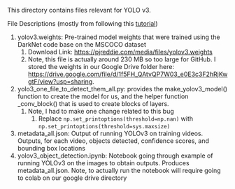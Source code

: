 This directory contains files relevant for YOLO v3.

File Descriptions (mostly from following this [tutorial](https://machinelearningmastery.com/how-to-perform-object-detection-with-yolov3-in-keras/))
1. yolov3.weights: Pre-trained model weights that were trained using the DarkNet code base on the MSCOCO dataset
    1. Download Link: https://pjreddie.com/media/files/yolov3.weights
    2. Note, this file is actually around 230 MB so too large for GitHub. I stored the weights in our Google Drive folder here: https://drive.google.com/file/d/1f5FH_QAtvQP7W03_e0E3c3F2hRjKwgtF/view?usp=sharing.
2. yolo3_one_file_to_detect_them_all.py: provides the make_yolov3_model() function to create the model for us, and the helper function \_conv\_block() that is used to create blocks of layers.
    1. Note, I had to make one change related to this bug
        1. Replace `np.set_printoptions(threshold=np.nan)` with `np.set_printoptions(threshold=sys.maxsize)`
3. metadata_all.json: Output of running YOLOv3 on training videos. Outputs, for each video, objects detected, confidence scores, and bounding box locations
4. yolov3_object_detection.ipynb: Notebook going through example of running YOLOv3 on the images to obtain outputs. Produces metadata_all.json. Note, to actually run the notebook will require going to colab on our google drive directory

